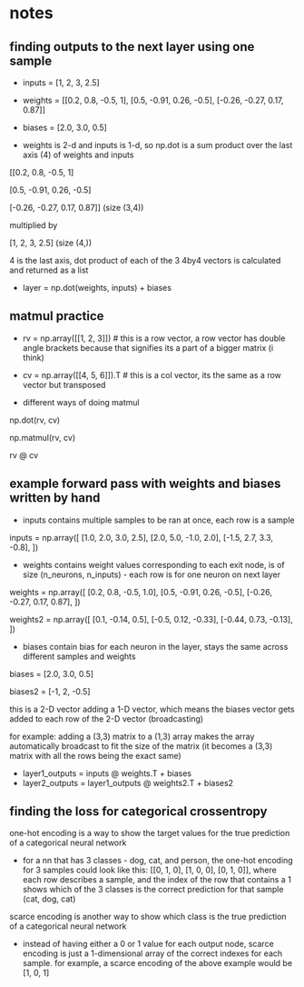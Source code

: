 # notes

## finding outputs to the next layer using one sample
 - inputs = [1, 2, 3, 2.5]

 - weights = [[0.2, 0.8, -0.5, 1], [0.5, -0.91, 0.26, -0.5], [-0.26, -0.27, 0.17, 0.87]]

 - biases = [2.0, 3.0, 0.5]

 - weights is 2-d and inputs is 1-d, so np.dot is a sum product over the last axis (4) of weights and inputs

[[0.2, 0.8, -0.5, 1]

 [0.5, -0.91, 0.26, -0.5]

 [-0.26, -0.27, 0.17, 0.87]] (size (3,4))

 multiplied by

 [1, 2, 3, 2.5] (size (4,))

4 is the last axis, dot product of each of the 3 4by4 vectors is calculated and returned as a list

- layer = np.dot(weights, inputs) + biases

## matmul practice
- rv = np.array([[1, 2, 3]]) # this is a row vector, a row vector has double angle brackets because that signifies its a part of a bigger matrix (i think)

- cv = np.array([[4, 5, 6]]).T # this is a col vector, its the same as a row vector but transposed

- different ways of doing matmul

np.dot(rv, cv)

np.matmul(rv, cv)

rv @ cv

## example forward pass with weights and biases written by hand

- inputs contains multiple samples to be ran at once, each row is a sample

inputs = np.array([
    [1.0, 2.0, 3.0, 2.5],
    [2.0, 5.0, -1.0, 2.0],
    [-1.5, 2.7, 3.3, -0.8],
])

- weights contains weight values corresponding to each exit node, is of size (n_neurons, n_inputs) - each row is for one neuron on next layer

weights = np.array([
    [0.2, 0.8, -0.5, 1.0],
    [0.5, -0.91, 0.26, -0.5],
    [-0.26, -0.27, 0.17, 0.87],
])

weights2 = np.array([
    [0.1, -0.14, 0.5],
    [-0.5, 0.12, -0.33],
    [-0.44, 0.73, -0.13],
])

- biases contain bias for each neuron in the layer, stays the same across different samples and weights

biases = [2.0, 3.0, 0.5]

biases2 = [-1, 2, -0.5]

this is a 2-D vector adding a 1-D vector, which means the biases vector gets added to each row of the 2-D vector (broadcasting)

for example: adding a (3,3) matrix to a (1,3) array makes the array automatically broadcast to fit the size of the matrix (it becomes a (3,3) matrix with all the rows being the exact same)

- layer1_outputs = inputs @ weights.T + biases
- layer2_outputs = layer1_outputs @ weights2.T + biases2

## finding the loss for categorical crossentropy

one-hot encoding is a way to show the target values for the true prediction of a categorical neural network

- for a nn that has 3 classes - dog, cat, and person, the one-hot encoding for 3 samples could look like this: [[0, 1, 0], [1, 0, 0], [0, 1, 0]], where each row describes a sample, and the index of the row that contains a 1 shows which of the 3 classes is the correct prediction for that sample (cat, dog, cat)

scarce encoding is another way to show which class is the true prediction of a categorical neural network

- instead of having either a 0 or 1 value for each output node, scarce encoding is just a 1-dimensional array of the correct indexes for each sample. for example, a scarce encoding of the above example would be [1, 0, 1]